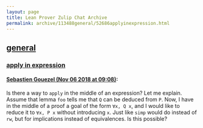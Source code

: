 ```yaml
---
layout: page
title: Lean Prover Zulip Chat Archive 
permalink: archive/113488general/52686applyinexpression.html
---
```


## [general](index.html)
### [apply in expression](52686applyinexpression.html)

#### [Sebastien Gouezel (Nov 06 2018 at 09:08)](https://leanprover.zulipchat.com/#narrow/stream/113488-general/topic/apply%20in%20expression/near/146851453):
Is there a way to `apply` in the middle of an expression? Let me explain. Assume that lemma `foo` tells me that `Q` can be deduced from `P`. Now, I have in the middle of a proof a goal of the form `∀x, Q x`, and I would like to reduce it to `∀x, P x` without introducing `x`. Just like `simp` would do instead of `rw`, but for implications instead of equivalences. Is this possible?

